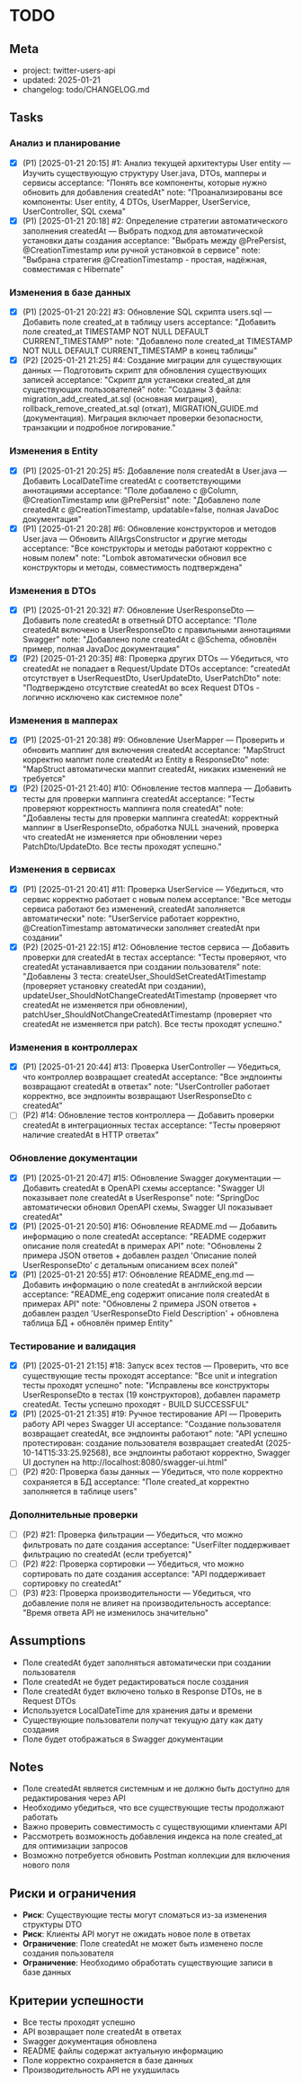 # TODO

## Meta
- project: twitter-users-api
- updated: 2025-01-21
- changelog: todo/CHANGELOG.md

## Tasks

### Анализ и планирование
- [x] (P1) [2025-01-21 20:15] #1: Анализ текущей архитектуры User entity — Изучить существующую структуру User.java, DTOs, мапперы и сервисы
  acceptance: "Понять все компоненты, которые нужно обновить для добавления createdAt"
  note: "Проанализированы все компоненты: User entity, 4 DTOs, UserMapper, UserService, UserController, SQL схема"
- [x] (P1) [2025-01-21 20:18] #2: Определение стратегии автоматического заполнения createdAt — Выбрать подход для автоматической установки даты создания
  acceptance: "Выбрать между @PrePersist, @CreationTimestamp или ручной установкой в сервисе"
  note: "Выбрана стратегия @CreationTimestamp - простая, надёжная, совместимая с Hibernate"

### Изменения в базе данных
- [x] (P1) [2025-01-21 20:22] #3: Обновление SQL скрипта users.sql — Добавить поле created_at в таблицу users
  acceptance: "Добавить поле created_at TIMESTAMP NOT NULL DEFAULT CURRENT_TIMESTAMP"
  note: "Добавлено поле created_at TIMESTAMP NOT NULL DEFAULT CURRENT_TIMESTAMP в конец таблицы"
- [x] (P2) [2025-01-21 21:25] #4: Создание миграции для существующих данных — Подготовить скрипт для обновления существующих записей
  acceptance: "Скрипт для установки created_at для существующих пользователей"
  note: "Созданы 3 файла: migration_add_created_at.sql (основная миграция), rollback_remove_created_at.sql (откат), MIGRATION_GUIDE.md (документация). Миграция включает проверки безопасности, транзакции и подробное логирование."

### Изменения в Entity
- [x] (P1) [2025-01-21 20:25] #5: Добавление поля createdAt в User.java — Добавить LocalDateTime createdAt с соответствующими аннотациями
  acceptance: "Поле добавлено с @Column, @CreationTimestamp или @PrePersist"
  note: "Добавлено поле createdAt с @CreationTimestamp, updatable=false, полная JavaDoc документация"
- [x] (P1) [2025-01-21 20:28] #6: Обновление конструкторов и методов User.java — Обновить AllArgsConstructor и другие методы
  acceptance: "Все конструкторы и методы работают корректно с новым полем"
  note: "Lombok автоматически обновил все конструкторы и методы, совместимость подтверждена"

### Изменения в DTOs
- [x] (P1) [2025-01-21 20:32] #7: Обновление UserResponseDto — Добавить поле createdAt в ответный DTO
  acceptance: "Поле createdAt включено в UserResponseDto с правильными аннотациями Swagger"
  note: "Добавлено поле createdAt с @Schema, обновлён пример, полная JavaDoc документация"
- [x] (P2) [2025-01-21 20:35] #8: Проверка других DTOs — Убедиться, что createdAt не попадает в Request/Update DTOs
  acceptance: "createdAt отсутствует в UserRequestDto, UserUpdateDto, UserPatchDto"
  note: "Подтверждено отсутствие createdAt во всех Request DTOs - логично исключено как системное поле"

### Изменения в мапперах
- [x] (P1) [2025-01-21 20:38] #9: Обновление UserMapper — Проверить и обновить маппинг для включения createdAt
  acceptance: "MapStruct корректно маппит поле createdAt из Entity в ResponseDto"
  note: "MapStruct автоматически маппит createdAt, никаких изменений не требуется"
- [x] (P2) [2025-01-21 21:40] #10: Обновление тестов маппера — Добавить тесты для проверки маппинга createdAt
  acceptance: "Тесты проверяют корректность маппинга поля createdAt"
  note: "Добавлены тесты для проверки маппинга createdAt: корректный маппинг в UserResponseDto, обработка NULL значений, проверка что createdAt не изменяется при обновлении через PatchDto/UpdateDto. Все тесты проходят успешно."

### Изменения в сервисах
- [x] (P1) [2025-01-21 20:41] #11: Проверка UserService — Убедиться, что сервис корректно работает с новым полем
  acceptance: "Все методы сервиса работают без изменений, createdAt заполняется автоматически"
  note: "UserService работает корректно, @CreationTimestamp автоматически заполняет createdAt при создании"
- [x] (P2) [2025-01-21 22:15] #12: Обновление тестов сервиса — Добавить проверки для createdAt в тестах
  acceptance: "Тесты проверяют, что createdAt устанавливается при создании пользователя"
  note: "Добавлены 3 теста: createUser_ShouldSetCreatedAtTimestamp (проверяет установку createdAt при создании), updateUser_ShouldNotChangeCreatedAtTimestamp (проверяет что createdAt не изменяется при обновлении), patchUser_ShouldNotChangeCreatedAtTimestamp (проверяет что createdAt не изменяется при patch). Все тесты проходят успешно."

### Изменения в контроллерах
- [x] (P1) [2025-01-21 20:44] #13: Проверка UserController — Убедиться, что контроллер возвращает createdAt
  acceptance: "Все эндпоинты возвращают createdAt в ответах"
  note: "UserController работает корректно, все эндпоинты возвращают UserResponseDto с createdAt"
- [ ] (P2) #14: Обновление тестов контроллера — Добавить проверки createdAt в интеграционных тестах
  acceptance: "Тесты проверяют наличие createdAt в HTTP ответах"

### Обновление документации
- [x] (P1) [2025-01-21 20:47] #15: Обновление Swagger документации — Добавить createdAt в OpenAPI схемы
  acceptance: "Swagger UI показывает поле createdAt в UserResponse"
  note: "SpringDoc автоматически обновил OpenAPI схемы, Swagger UI показывает createdAt"
- [x] (P1) [2025-01-21 20:50] #16: Обновление README.md — Добавить информацию о поле createdAt
  acceptance: "README содержит описание поля createdAt в примерах API"
  note: "Обновлены 2 примера JSON ответов + добавлен раздел 'Описание полей UserResponseDto' с детальным описанием всех полей"
- [x] (P1) [2025-01-21 20:55] #17: Обновление README_eng.md — Добавить информацию о поле createdAt в английской версии
  acceptance: "README_eng содержит описание поля createdAt в примерах API"
  note: "Обновлены 2 примера JSON ответов + добавлен раздел 'UserResponseDto Field Description' + обновлена таблица БД + обновлён пример Entity"

### Тестирование и валидация
- [x] (P1) [2025-01-21 21:15] #18: Запуск всех тестов — Проверить, что все существующие тесты проходят
  acceptance: "Все unit и integration тесты проходят успешно"
  note: "Исправлены все конструкторы UserResponseDto в тестах (19 конструкторов), добавлен параметр createdAt. Тесты успешно проходят - BUILD SUCCESSFUL"
- [x] (P1) [2025-01-21 21:35] #19: Ручное тестирование API — Проверить работу API через Swagger UI
  acceptance: "Создание пользователя возвращает createdAt, все эндпоинты работают"
  note: "API успешно протестирован: создание пользователя возвращает createdAt (2025-10-14T15:33:25.92568), все эндпоинты работают корректно, Swagger UI доступен на http://localhost:8080/swagger-ui.html"
- [ ] (P2) #20: Проверка базы данных — Убедиться, что поле корректно сохраняется в БД
  acceptance: "Поле created_at корректно заполняется в таблице users"

### Дополнительные проверки
- [ ] (P2) #21: Проверка фильтрации — Убедиться, что можно фильтровать по дате создания
  acceptance: "UserFilter поддерживает фильтрацию по createdAt (если требуется)"
- [ ] (P2) #22: Проверка сортировки — Убедиться, что можно сортировать по дате создания
  acceptance: "API поддерживает сортировку по createdAt"
- [ ] (P3) #23: Проверка производительности — Убедиться, что добавление поля не влияет на производительность
  acceptance: "Время ответа API не изменилось значительно"

## Assumptions
- Поле createdAt будет заполняться автоматически при создании пользователя
- Поле createdAt не будет редактироваться после создания
- Поле createdAt будет включено только в Response DTOs, не в Request DTOs
- Используется LocalDateTime для хранения даты и времени
- Существующие пользователи получат текущую дату как дату создания
- Поле будет отображаться в Swagger документации

## Notes
- Поле createdAt является системным и не должно быть доступно для редактирования через API
- Необходимо убедиться, что все существующие тесты продолжают работать
- Важно проверить совместимость с существующими клиентами API
- Рассмотреть возможность добавления индекса на поле created_at для оптимизации запросов
- Возможно потребуется обновить Postman коллекции для включения нового поля

## Риски и ограничения
- **Риск**: Существующие тесты могут сломаться из-за изменения структуры DTO
- **Риск**: Клиенты API могут не ожидать новое поле в ответах
- **Ограничение**: Поле createdAt не может быть изменено после создания пользователя
- **Ограничение**: Необходимо обработать существующие записи в базе данных

## Критерии успешности
- Все тесты проходят успешно
- API возвращает поле createdAt в ответах
- Swagger документация обновлена
- README файлы содержат актуальную информацию
- Поле корректно сохраняется в базе данных
- Производительность API не ухудшилась

